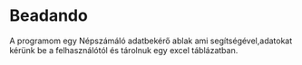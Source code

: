 # Beadando
A programom egy Népszámáló adatbekérő ablak ami segítségével,adatokat kérünk be a felhasználótól és tárolnuk egy excel táblázatban.
